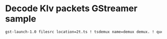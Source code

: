 # Decode Klv packets GStreamer sample

```bash
gst-launch-1.0 filesrc location=2t.ts ! tsdemux name=demux demux. ! queue ! h264parse ! 'video/x-h264, stream-format=byte-stream, alignment=au' ! avdec_h264 ! autovideosink demux. ! queue ! 'meta/x-klv' ! filesink location=data.bin

```